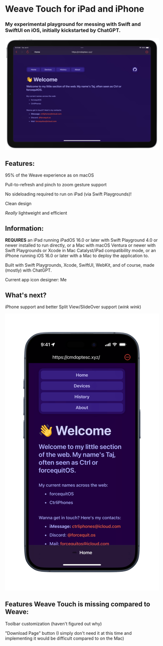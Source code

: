 # Weave Touch for iPad and iPhone
### My experimental playground for messing with Swift and SwiftUI on iOS, initially kickstarted by ChatGPT.
![A screenshot of the Weave Touch application running on an iPad fullscreen with the latest design](https://github.com/CtrliPhones/WeaveTouch/blob/main/Weave%20Touch%20Preview.png?raw=true)

## Features:

95% of the Weave experience as on macOS

Pull-to-refresh and pinch to zoom gesture support

No sideloading required to run on iPad (via Swift Playgrounds)!

Clean design

*Really* lightweight and efficient

## Information:

**REQUIRES** an iPad running iPadOS 16.0 or later with Swift Playground 4.0 or newer installed to run directly, or a Mac with macOS Ventura or newer with Swift Playgrounds or Xcode in Mac Catalyst/iPad compatibility mode, or an iPhone running iOS 16.0 or later with a Mac to deploy the application to.

Built with Swift Playgrounds, Xcode, SwiftUI, WebKit, and of course, made (mostly) with ChatGPT.

Current app icon designer: Me

## What's next?

iPhone support and better Split View/SlideOver support (*wink wink*)

![A screenshot of the Weave Touch application running on an iPhone](https://github.com/CtrliPhones/WeaveTouch/blob/main/Weave%20Touch%20Preview%20Phone.png?raw=true)

## Features Weave Touch is missing compared to Weave:

Toolbar customization (haven't figured out why)

"Download Page" button (I simply don't need it at this time and implementing it would be difficult compared to on the Mac)

